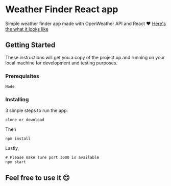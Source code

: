 # Weather Finder React app
Simple weather finder app made with OpenWeather API and React :heart:
[Here's the what it looks like](https://johnleoclaudio.github.io/youtube-clone-react-app/)

## Getting Started

These instructions will get you a copy of the project up and running on your local machine for development and testing purposes.

### Prerequisites

```
Node
```

### Installing

3 simple steps to run the app:

```
clone or download
```
Then
```
npm install
```
Lastly,
```
# Please make sure port 3000 is available
npm start
```

## Feel free to use it :blush: